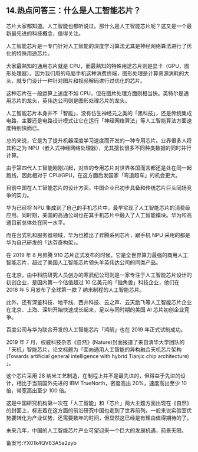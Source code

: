 ## 14.热点问答三：什么是人工智能芯片？
芯片大家都知道。人工智能也都听说过。那什么是人工智能芯片呢？这又是一个最新最先进的科技概念，值得关注。


人工智能芯片是一专门针对人工智能的深度学习算法尤其是神经网络算法进行了优化的特殊用途芯片。


大家最熟知的通用芯片就是 CPU，而最熟知的特殊用途芯片则是显卡（GPU，图形处理器）。因为我们用的电脑手机这种消费终端，图形处理是计算资源消耗的大头，就专门设计一种针对图片和视频解码进行过优化的芯片。


这种芯片在一般运算上速度不如 CPU，但在图片处理方面则相当快。英特尔是通用芯片的龙头，英伟达公司则是图形处理芯片的龙头。


人工智能芯片本身并不「智能」，没有仿生神经元之类的「黑科技」，还是传统集成电路，主要还是电路设计模式让它在运行「神经网络算法」等人工智能算法方面速度特别快而已。


总的来说，它是为了提升机器深度学习速度而开发的一种专用芯片。业界很多人将其称之为 NPU（嵌入式神经网络处理器），尤其擅长很多不同种类数据的同时并行计算。


由于第四代人工智能刚刚兴起，对应的专用芯片对世界各国而言都还是处在同一起跑线，因此相对于 CPU/GPU，在这方面后发国家「弯道超车」的机会更大。


目前中国在人工智能芯片的设计方面，中国企业已初步具备和传统芯片巨头同场竞争的实力。


华为已经将 NPU 集成到了自己的手机芯片中，最早实现了人工智能芯片的消费级应用。同时期，美国的高通公司也在其手机芯片中融入了人工智能模块。华为和高通目前总体处在同一水平。


而在台式机和服务器领域，华为也推出了昇腾系列芯片，跟手机 NPU 采用的都是华为自己研发的「达芬奇构架」。


在 2019 年 8 月昇腾 910 芯片正式发布的时候，它是全世界算力最强的商用人工智能芯片，超过了美国人工智能芯片领头羊英伟达公司的同类产品。


在北京，由中科院研究人员创办的寒武纪公司则是一家专注于人工智能芯片设计的初创企业，是国内第一个估值超过 10 亿美元的「独角兽」科技企业，他们在 2018 年 5 月发布了全球第一款 7 纳米制程的人工智能芯片。


此外，还有深鉴科技、地平线、西井科技、云之声、云天励飞等人工智能芯片企业在北京、上海、深圳开始快速成长起来，足以与同时期的美国 AI 芯片初创企业竞争。


百度公司与华为联合开发的人工智能芯片「鸿鹄」也在 2019 年正式试制成功。


2019 年 7 月，权威科技杂志《自然》(Nature)封面报道了来自清华大学团队的「天机」智能芯片，论文标题为「面向通用人工智能的异构融合天机芯片架构 (Towards artificial general intelligence with hybrid Tianjic chip architecture) 」。


这个芯片采用 28 纳米工艺制造，在制程上并不是最先进的，但得益于先进的设计，相比于当前国外先进的 IBM TrueNorth，密度高出 20%，速度高出至少 10 倍，带宽高出至少 100 倍。


这是中国研究机构第一次在「人工智能」和「芯片」两大主题方面出现在《自然》的封面上，标志着在这方面的前沿研究中国也走到了世界前列。一般来说实验室优势要转化为产业优势，还需要数年的时间，但显然这已经是有理由值得期待的了。


未来几年，中国的人工智能芯片产业可望迎来一个巨大的发展机遇，前景无限。


备案号:YX01k4QV83A5a2zyb

